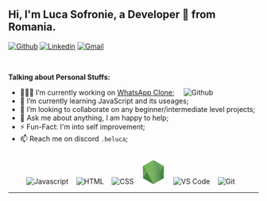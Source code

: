 <!-- Your title -->
## Hi, I'm Luca Sofronie, a Developer 🚀 from Romania.

<!-- Your badges
You can use the website to generate badges: https://shields.io/
-->

[![Github](https://img.shields.io/badge/-Github-000?style=flat&logo=Github&logoColor=white)](https://github.com/LucaSofronie)
[![Linkedin](https://img.shields.io/badge/-LinkedIn-blue?style=flat&logo=Linkedin&logoColor=white)](https://www.linkedin.com/in/luca-sofronie-9241242a6/)
[![Gmail](https://img.shields.io/badge/-Gmail-c14438?style=flat&logo=Gmail&logoColor=white)](mailto:luca.sofronie@yahoo.com)

&nbsp;

<!-- Talking about you -->
**Talking about Personal Stuffs:**

<!-- Any image aligned to the right. Beware the width -->
<img width="30%" align="right" alt="Github" src="https://media.giphy.com/media/v1.Y2lkPTc5MGI3NjExZXBjdW9lMWs4MmJwdW01ajR5ZmJxenh6aDR3aGE4dTN1cjh0YmxzMiZlcD12MV9pbnRlcm5hbF9naWZfYnlfaWQmY3Q9Zw/CuuSHzuc0O166MRfjt/giphy.gif" />

- 👨🏽‍💻 I’m currently working on [WhatsApp Clone](https://github.com/LucaSofronie/WhatsApp-Web);
- 🌱 I’m currently learning JavaScript and its useages; 
- 👯 I’m looking to collaborate on any beginner/intermediate level projects;
- 💬 Ask me about anything, I am happy to help;
- ⚡️ Fun-Fact: I'm into self improvement;
- 📫 Reach me on discord `.beluca`;

##
<div>
        <!--<h2>🧰 Languages and Tools</h2>-->
        <p align="center">
            <img src="https://upload.wikimedia.org/wikipedia/commons/9/99/Unofficial_JavaScript_logo_2.svg" width="48"
                alt="Javascript" />&nbsp;&nbsp;&nbsp
            <img src="https://upload.wikimedia.org/wikipedia/commons/6/61/HTML5_logo_and_wordmark.svg" alt="HTML"
                width="48" />&nbsp;&nbsp;&nbsp
            <img src="https://upload.wikimedia.org/wikipedia/commons/d/d5/CSS3_logo_and_wordmark.svg" alt="CSS"
                width="35" />&nbsp;&nbsp;&nbsp
            <img src="https://raw.githubusercontent.com/github/explore/80688e429a7d4ef2fca1e82350fe8e3517d3494d/topics/nodejs/nodejs.png"
                alt="Node.js" width="48" />&nbsp;&nbsp;&nbsp
            <img src="https://upload.wikimedia.org/wikipedia/commons/9/9a/Visual_Studio_Code_1.35_icon.svg" alt="VS Code" width="50" />&nbsp;&nbsp;&nbsp
            <img src="https://upload.wikimedia.org/wikipedia/commons/3/3f/Git_icon.svg" alt="Git"
                width="48" />&nbsp;&nbsp;&nbsp
        </p>
</div>

<!-- Your hits or visitors
site: http://hits.dwyl.com or https://visitor-badge.glitch.me
Both apis are in trouble due to the number of requests, if you know any other to register visitors, great
-->
---

<!-- Its main projects 
<p align="center">
  <a href="https://github.com/LucaSofronie/WhatsApp-Web">
    <img align="center" src="https://github-readme-stats.vercel.app/api/pin/?username=LucaSofronie&repo=WhatsApp-Web" />
  </a>
</p>-->
